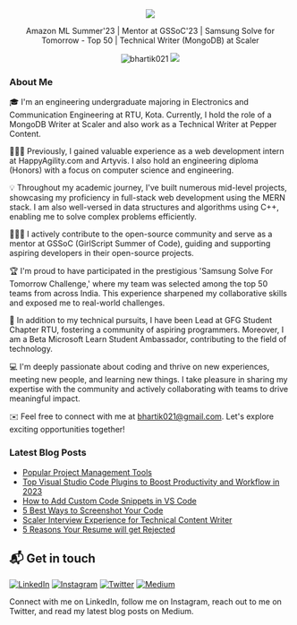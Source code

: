 <div align="center">
  <img src="https://readme-typing-svg.herokuapp.com?color=%236FDA44&size=32&center=true&vCenter=true&width=600&height=50&lines=Hi+👋,+I'm+Bharti;Web+Developer;Technical+Writer"/>
</div>

<p align="center">
  Amazon ML Summer'23 | Mentor at GSSoC'23 | Samsung Solve for Tomorrow - Top 50 | Technical Writer (MongoDB) at Scaler
</p>

<p align="center">  
 <img src="https://komarev.com/ghpvc/?username=bhartik021&color=green" alt="bhartik021" />
 <img src="https://img.shields.io/github/followers/bhartik021?label=followers&style=social"/>
</p>

### About Me

<!-- About-Me:START -->
🎓 I'm an engineering undergraduate majoring in Electronics and Communication Engineering at RTU, Kota. Currently, I hold the role of a MongoDB Writer at Scaler and also work as a Technical Writer at Pepper Content.

👩🏻‍💻 Previously, I gained valuable experience as a web development intern at HappyAgility.com and Artyvis. I also hold an engineering diploma (Honors) with a focus on computer science and engineering.

💡 Throughout my academic journey, I've built numerous mid-level projects, showcasing my proficiency in full-stack web development using the MERN stack. I am also well-versed in data structures and algorithms using C++, enabling me to solve complex problems efficiently.

👩🏻‍💻 I actively contribute to the open-source community and serve as a mentor at GSSoC (GirlScript Summer of Code), guiding and supporting aspiring developers in their open-source projects.

🏆 I'm proud to have participated in the prestigious 'Samsung Solve For Tomorrow Challenge,' where my team was selected among the top 50 teams from across India. This experience sharpened my collaborative skills and exposed me to real-world challenges.

🌟 In addition to my technical pursuits, I have been Lead at GFG Student Chapter RTU, fostering a community of aspiring programmers. Moreover, I am a Beta Microsoft Learn Student Ambassador, contributing to the field of technology.

💻 I'm deeply passionate about coding and thrive on new experiences, meeting new people, and learning new things. I take pleasure in sharing my expertise with the community and actively collaborating with teams to drive meaningful impact.

✉️ Feel free to connect with me at bhartik021@gmail.com. Let's explore exciting opportunities together!

<!-- About-Me:End -->

### Latest Blog Posts

<!-- BLOG-POST-LIST:START -->
<!-- 
- [Project Management Terminologies from A - Z](https://medium.com/@bhartik021/project-management-terminologies-from-a-z-2af812215c00)
- [Project Management Life Cycle](https://medium.com/@bhartik021/project-management-life-cycle-776a07b02a79)
- [Waterfall Vs Agile](https://medium.com/@bhartik021/waterfall-vs-agile-b14c1766166f)
-->
- [Popular Project Management Tools](https://medium.com/@bhartik021/popular-project-management-tools-b043da845a7f)
- [Top Visual Studio Code Plugins to Boost Productivity and Workflow in 2023](https://medium.com/@bhartik021/productivity-tools-to-improve-your-developer-workflow-ecf8e9e097b8)
- [How to Add Custom Code Snippets in VS Code](https://medium.com/@bhartik021/how-to-add-custom-code-snippets-in-vs-code-add-your-own-vs-code-snippets-6d37d70af24f)
- [5 Best Ways to Screenshot Your Code](https://medium.com/@bhartik021/5-best-ways-to-screenshot-your-code-74459471a25f)
- [Scaler Interview Experience for Technical Content Writer](https://medium.com/@bhartik021/scaler-interview-experience-for-technical-content-writer-646b38394416)
- [5 Reasons Your Resume will get Rejected](https://medium.com/@bhartik021/5-reasons-your-resume-will-get-rejected-cc78993c1343)

<!--
#### [How to Add Custom Code Snippets in VS Code](https://medium.com/@bhartik021/how-to-add-custom-code-snippets-in-vs-code-add-your-own-vs-code-snippets-6d37d70af24f)
Do you know how to add your own code snippets to Visual Code Studio? If your answer is no, this blog will assist you in doing so. So, read this blog post to boost your coding productivity.

#### [Top 20 Visual Studio Code Shortcuts for Windows to Boost Productivity](https://medium.com/@bhartik021/top-20-visual-studio-code-shortcuts-for-windows-to-boost-productivity-231d18d2b1a3)
Check out all of the shortcuts to boost your work productivity. Please leave a comment if you use any other command/shortcuts.

#### [5 Best Ways to Screenshot Your Code](https://medium.com/@bhartik021/5-best-ways-to-screenshot-your-code-74459471a25f)
I searched on the internet and discovered five fantastic methods for taking screenshots of your code. Let’s take a look!

#### [Scaler Interview Experience for Technical Content Writer](https://medium.com/@bhartik021/scaler-interview-experience-for-technical-content-writer-646b38394416)
One fine day I got a message from Recruiter via LinkedIn that they are hiring for the Technical Content Writer position and they shortlisted my profile. They were asking if I’m interested, and within seconds I replied to that mail positively.

#### [5 Reasons Your Resume will get Rejected](https://medium.com/@bhartik021/5-reasons-your-resume-will-get-rejected-cc78993c1343)
When we write it on a single sheet of paper i.e. resume by putting all our skills, all the achievements, it rejects our resume by taking only 6 to 7 seconds.

-->

<!-- BLOG-POST-LIST:END -->

<!-- <h1 align="center">Projects</h1>

<table bordercolor="#66b2b2">
  
  <tr>
    <td width="50%" valign="top">
      <h3 align="center">Menses</h3>
      <br />
      <p align="center">
        <a target="_blank" href="https://aniruddhasoni.github.io/Menses-Period-Poverty-Tracker/">
          <img src="https://user-images.githubusercontent.com/75694208/212275988-2022c78d-2ea0-4675-b402-8c86b11682ff.gif" width="100%" alt="Preiod Poverty Tracker"/>
        </a>
      </p>
      <br />
      <p><strong>Bootstrap 5, SCSS, JS, Google maps API, Firebase, Firestore, EmailJs</strong> - An interface that helps people in need find donors near their location using Google Maps.</p>
      <p align="center">
        <a href="https://github.com/AniruddhaSoni/Menses-Period-Poverty-Tracker" target="_blank">
          <img src="https://img.shields.io/static/v1?label=|&message=REPO&color=23555f&style=plastic&logo=github&logo-color=white"/>
        </a>  
        <a href="https://aniruddhasoni.github.io/Menses-Period-Poverty-Tracker/" target="_blank">
          <img src="https://img.shields.io/static/v1?label=|&message=WEBSITE&color=cdf998&style=plastic&logo=wordpress&logo-color=white"/>
        </a>
      </p>
    </td>
   <td width="50%" valign="top">
      <h3 align="center">SummarizeMe</h3>
      <br />
      <p align="center">
        <a target="_blank" href="https://github.com/bhartik021/summarizeme">
         <img src="https://github.com/bhartik021/bhartik021/assets/75694208/8017e682-e53d-4a92-8882-fc2998b63491" width="100%" alt="SummarizeMe"/> 
        </a>
      </p>
      <br />
      <p><strong>HTML, CSS, JavaScript, Reactjs, Tailwind CSS </strong> - Simplify your reading with Summize, an open-source article summarizer that transforms lengthy articles into clear and concise summaries</p>
      <p align="center">
        <a href="https://github.com/bhartik021/summarizeme" target="_blank">
          <img src="https://img.shields.io/static/v1?label=|&message=REPO&color=23555f&style=plastic&logo=github&logo-color=white"/>
        </a>  
        <a href="https://summarizeme-99sb19vwt-bhartik021.vercel.app/" target="_blank">
          <img src="https://img.shields.io/static/v1?label=|&message=WEBSITE&color=cdf998&style=plastic&logo=wordpress&logo-color=white"/>
        </a>
      </p>
    </td>
  </tr>
  
  <tr>
    <td width="50%" valign="top">
      <h3 align="center">Movie Hub</h3>
      <br />
      <p align="center">
        <a target="_blank" href="https://movie-hub-sepia.vercel.app/">
          <img src="https://user-images.githubusercontent.com/75694208/212264302-0c825ef9-8a87-47c6-8b1c-857ca18222c2.png" width="100%"  alt="Movie Hub"/>
        </a>
      </p>
      <br />
      <p><strong>React, OMDb API</strong> - A Movie Hub Web Application that randomly pulls movie names from an API.</p>
      <p align="center">
        <a href="https://github.com/bhartik021/movie-hub" target="_blank">
          <img src="https://img.shields.io/static/v1?label=|&message=REPO&color=23555f&style=plastic&logo=github&logo-color=white"/>
        </a>
        <a href="https://movie-hub-sepia.vercel.app/" target="_blank">
          <img src="https://img.shields.io/static/v1?label=|&message=WEBSITE&color=cdf998&style=plastic&logo=wordpress&logo-color=white"/>
        </a>
      </p>
    </td>
    <td width="50%" valign="top">
      <h3 align="center">Random Quote Generator</h3>
      <br />
      <p align="center">
        <a target="_blank" href="https://quote-generator-sage.vercel.app/">
          <img src="https://user-images.githubusercontent.com/75694208/212270828-5ed3f6bd-c509-4989-82e4-c5a6a87ebdd3.gif" width="100%" alt="Quote Generator"/>
        </a>
      </p>
      <br />
      <p><strong>React, Advice JSON Slip API</strong> - A Random Quote Generator application that pulls quotes randomly from an API.</p>
      <p align="center">
        <a href="https://github.com/CharlesCreativeContent/Portfolio2021" target="_blank">
          <img src="https://img.shields.io/static/v1?label=|&message=REPO&color=23555f&style=plastic&logo=github&logo-color=white"/>
        </a>
        <a href="https://quote-generator-sage.vercel.app/" target="_blank">
          <img src="https://img.shields.io/static/v1?label=|&message=WEBSITE&color=cdf998&style=plastic&logo=wordpress&logo-color=white"/>
        </a>
      </p>
    </td>
  </tr>
</table>
 -->
## 📬 Get in touch

[![LinkedIn](https://img.shields.io/badge/LinkedIn-Connect-blue?logo=linkedin&logoColor=white&style=flat-square)](https://www.linkedin.com/in/bhartik021/)
[![Instagram](https://img.shields.io/badge/Instagram-Follow-E4405F?logo=instagram&logoColor=white&style=flat-square)](https://www.instagram.com/bhartik021/)
[![Twitter](https://img.shields.io/badge/Twitter-Follow-blue?logo=twitter&logoColor=white&style=flat-square)](https://twitter.com/bhartik021)
[![Medium](https://img.shields.io/badge/Medium-Read-black?logo=medium&logoColor=white&style=flat-square)](https://medium.com/@bhartik021)

Connect with me on LinkedIn, follow me on Instagram, reach out to me on Twitter, and read my latest blog posts on Medium.


